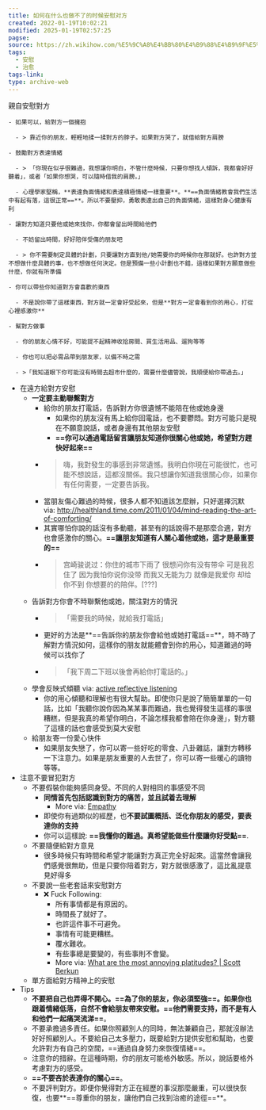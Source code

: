 ```yaml
---
title: 如何在什么也做不了的时候安慰对方
created: 2022-01-19T10:02:21
modified: 2025-01-19T02:57:25
pagse: 
source: https://zh.wikihow.com/%E5%9C%A8%E4%BB%80%E4%B9%88%E4%B9%9F%E5%81%9A%E4%B8%8D%E4%BA%86%E7%9A%84%E6%97%B6%E5%80%99%E5%AE%89%E6%85%B0%E5%AF%B9%E6%96%B9
tags:
  - 安慰
  - 治愈
tags-link: 
type: archive-web
---
```


親自安慰對方

    - 如果可以，給對方一個擁抱

      - > 靠近你的朋友，輕輕地揉一揉對方的脖子。如果對方哭了，就借給對方肩膀

    - 鼓勵對方表達情緒

      - > 「你現在似乎很難過，我想讓你明白，不管什麼時候，只要你想找人傾訴，我都會好好聽着」，或者「如果你想哭，可以隨時借我的肩膀。」

      - 心理學家堅稱，**表達負面情緒和表達積極情緒一樣重要**。**==負面情緒教會我們生活中有起有落，這很正常==**。所以不要壓抑，勇敢表達出自己的負面情緒，這樣對身心健康有利

    - 讓對方知道只要他或她來找你，你都會留出時間給他們

      - 不妨留出時間，好好陪伴受傷的朋友吧

      - > 你不需要制定具體的計劃，只要讓對方直到他/她需要你的時候你在那就好。也許對方並不想做什麼具體的事，也不想做任何決定。但是預備一些小計劃也不錯，這樣如果對方願意做些什麼，你就有所準備

    - 你可以帶些你知道對方會喜歡的東西

      - 不是說你帶了這樣東西，對方就一定會好受起來，但是**對方一定會看到你的用心，打從心裡感激你**

    - 幫對方做事

      - 你的朋友心情不好，可能提不起精神收拾房間、買生活用品、遛狗等等

      - 你也可以把必需品帶到朋友家，以備不時之需

      - >「我知道眼下你可能沒有時間去超市什麼的，需要什麼儘管說，我順便給你帶過去。」

  - 在遠方給對方安慰
    - **一定要主動聯繫對方**
      - 給你的朋友打電話，告訴對方你很遺憾不能陪在他或她身邊
        - 如果你的朋友沒有馬上給你回電話，也不要鬱悶。對方可能只是現在不願意說話，或者身邊有其他朋友安慰
        - **==你可以通過電話留言讓朋友知道你很關心他或她，希望對方趕快好起來==**
      - > 嗨，我對發生的事感到非常遺憾。我明白你現在可能很忙，也可能不想說話，這都沒關係。我只想讓你知道我很關心你，如果你有任何需要，一定要告訴我。
      - 當朋友傷心難過的時候，很多人都不知道該怎麼辦，只好選擇沉默 via: http://healthland.time.com/2011/01/04/mind-reading-the-art-of-comforting/
      - 其實哪怕你說的話沒有多動聽，甚至有的話說得不是那麼合適，對方也會感激你的關心。**==讓朋友知道有人關心着他或她，這才是最重要的==**
      - > 宫崎骏说过：你住的城市下雨了 很想问你有没有带伞 可是我忍住了 因为我怕你说你没带 而我又无能为力 就像是我爱你 却给你不到 你想要的的陪伴。[???]
    - 告訴對方你會不時聯繫他或她，關注對方的情況
      - > 「需要我的時候，就給我打電話」
      - 更好的方法是**==告訴你的朋友你會給他或她打電話==**，時不時了解對方情況如何，這樣你的朋友就能體會到你的用心，知道難過的時候可以找你了
      - > 「我下周二下班以後會再給你打電話的。」
    - 學會反映式傾聽 via: [active reflective listening](http://www.donghanh.org/main/online/active_reflective_listening.htm)
      - 你的用心傾聽和理解也有很大幫助。即使你只是說了簡簡單單的一句話，比如「我聽你說你因為某某事而難過，我也覺得發生這樣的事很糟糕，但是我真的希望你明白，不論怎樣我都會陪在你身邊」，對方聽了這樣的話也會感受到莫大安慰
    - 給朋友寄一份愛心快件
      - 如果朋友失戀了，你可以寄一些好吃的零食、八卦雜誌，讓對方轉移一下注意力。如果是朋友重要的人去世了，你可以寄一些暖心的讀物等等。
  - 注意不要冒犯對方
    - 不要假裝你能夠感同身受。不同的人對相同的事感受不同
      - **同情首先包括認識到對方的痛苦，並且試着去理解**
        - More via: [Empathy](http://eqi.org/empathy.htm)
      - 即使你有過類似的經歷，也**不要試圖概括、泛化你朋友的感受，要表達你的支持**
      - 你可以這樣說: **==我懂你的難過。真希望能做些什麼讓你好受點==**.
    - 不要隨便給對方意見
      - 很多時候只有時間和希望才能讓對方真正完全好起來。這當然會讓我們感覺很無助，但是只要你陪着對方，對方就很感激了，這比亂提意見好得多
    - 不要說一些老套話來安慰對方
      - ❌ Fuck Following:
        - 所有事情都是有原因的。
        - 時間長了就好了。
        - 也許這件事不可避免。
        - 事情有可能更糟糕。
        - 覆水難收。
        - 有些事總是要變的，有些事則不會變。
        - More via: [What are the most annoying platitudes? | Scott Berkun](https://scottberkun.com/2011/what-are-the-most-annoying-platitudes/)
    - 單方面給對方精神上的安慰
  - Tips
    - **不要把自己也弄得不開心。==為了你的朋友，你必須堅強==。如果你也跟着情緒低落，自然不會給朋友帶來安慰。==他們需要支持，而不是有人和他們一起痛哭流涕==**。
    - 不要承擔過多責任。如果你照顧別人的同時，無法兼顧自己，那就沒辦法好好照顧別人。不要給自己太多壓力，既要給對方提供安慰和幫助，也要允許對方有自己的空間，==通過自身努力來恢復情緒==。
    - 注意你的措辭。在這種時期，你的朋友可能格外敏感。所以，說話要格外考慮對方的感受。
    - **==不要吝於表達你的關心==**。
    - 不要評判對方。即便你覺得對方正在經歷的事沒那麼嚴重，可以很快恢復，也要**==尊重你的朋友，讓他們自己找到治癒的途徑==**。
